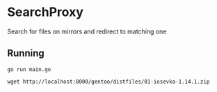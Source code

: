 # SearchProxy
Search for files on mirrors and redirect to matching one


## Running

`go run main.go`

`wget http://localhost:8000/gentoo/distfiles/01-iosevka-1.14.1.zip`